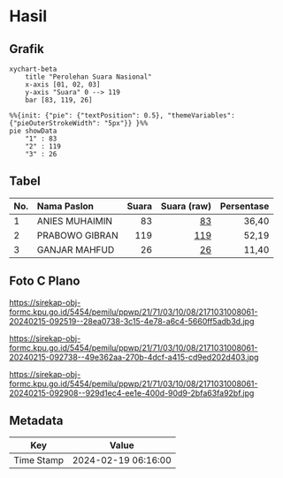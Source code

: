 # Hasil

## Grafik

```mermaid
xychart-beta
    title "Perolehan Suara Nasional"
    x-axis [01, 02, 03]
    y-axis "Suara" 0 --> 119
    bar [83, 119, 26]
```

```mermaid
%%{init: {"pie": {"textPosition": 0.5}, "themeVariables": {"pieOuterStrokeWidth": "5px"}} }%%
pie showData
    "1" : 83
    "2" : 119
    "3" : 26
```

## Tabel

| No. | Nama Paslon    | Suara | Suara (raw) | Persentase |
|:--- |:-------------- | -----:| -----------:| ----------:|
| 1   | ANIES MUHAIMIN | 83    | [83][p-1]   | 36,40      |
| 2   | PRABOWO GIBRAN | 119   | [119][p-2]  | 52,19      |
| 3   | GANJAR MAHFUD  | 26    | [26][p-3]   | 11,40      |


[p-1]: https://github.com/gigit-pemilu/pemilu-2024/blob/main/pilpres/hitung-suara/sub/21-kepulauan-riau/sub/71-kota-batam/sub/03-sekupang/sub/1008-patam-lestari/sub/061-tps/sub/paslon-1.txt
[p-2]: https://github.com/gigit-pemilu/pemilu-2024/blob/main/pilpres/hitung-suara/sub/21-kepulauan-riau/sub/71-kota-batam/sub/03-sekupang/sub/1008-patam-lestari/sub/061-tps/sub/paslon-2.txt
[p-3]: https://github.com/gigit-pemilu/pemilu-2024/blob/main/pilpres/hitung-suara/sub/21-kepulauan-riau/sub/71-kota-batam/sub/03-sekupang/sub/1008-patam-lestari/sub/061-tps/sub/paslon-3.txt

## Foto C Plano

https://sirekap-obj-formc.kpu.go.id/5454/pemilu/ppwp/21/71/03/10/08/2171031008061-20240215-092519--28ea0738-3c15-4e78-a6c4-5660ff5adb3d.jpg

https://sirekap-obj-formc.kpu.go.id/5454/pemilu/ppwp/21/71/03/10/08/2171031008061-20240215-092738--49e362aa-270b-4dcf-a415-cd9ed202d403.jpg

https://sirekap-obj-formc.kpu.go.id/5454/pemilu/ppwp/21/71/03/10/08/2171031008061-20240215-092908--929d1ec4-ee1e-400d-90d9-2bfa63fa92bf.jpg


## Metadata

| Key        | Value               |
| ---------- | ------------------- |
| Time Stamp | 2024-02-19 06:16:00 |



